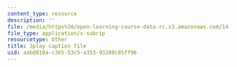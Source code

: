 ```yaml
---
content_type: resource
description: ''
file: /media/https%3A/open-learning-course-data-rc.s3.amazonaws.com/14-73-the-challenge-of-world-poverty-spring-2011/aabd818ac36553c5a35393280c85ff96_FLwiEHSEQt8.vtt
file_type: application/x-subrip
resourcetype: Other
title: 3play caption file
uid: aabd818a-c365-53c5-a353-93280c85ff96
---
```

